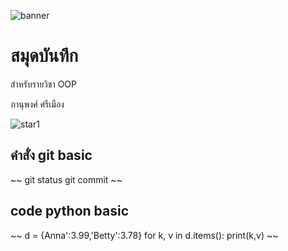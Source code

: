 ![banner](https://picsum.photos/800/250)

# สมุดบันทึก

สำหรับรายวิชา OOP

ภานุพงศ์ ศรีเมือง

![star1](https://github.com/maxnalao/maxnalao.Github.io/assets/159878175/35916f2b-45fc-40c6-8c70-3b012e5ace66)

## คำสั่ง git basic
~~
git status
git commit
~~

## code python basic
~~
d = {Anna':3.99,'Betty':3.78}
for k, v in  d.items():
  print(k,v) 
~~
